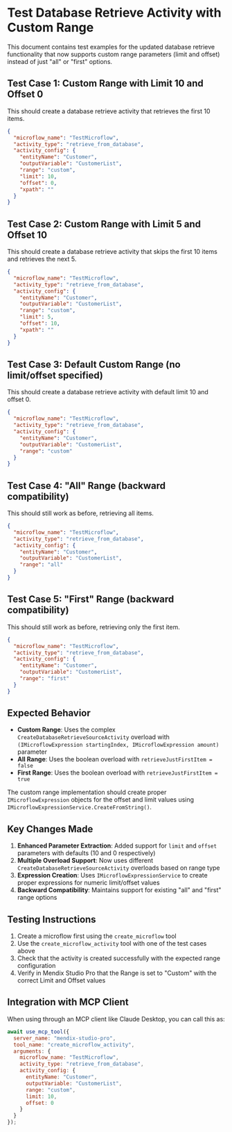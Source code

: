# Test Database Retrieve Activity with Custom Range

This document contains test examples for the updated database retrieve functionality that now supports custom range parameters (limit and offset) instead of just "all" or "first" options.

## Test Case 1: Custom Range with Limit 10 and Offset 0

This should create a database retrieve activity that retrieves the first 10 items.

```json
{
  "microflow_name": "TestMicroflow",
  "activity_type": "retrieve_from_database",
  "activity_config": {
    "entityName": "Customer",
    "outputVariable": "CustomerList",
    "range": "custom",
    "limit": 10,
    "offset": 0,
    "xpath": ""
  }
}
```

## Test Case 2: Custom Range with Limit 5 and Offset 10

This should create a database retrieve activity that skips the first 10 items and retrieves the next 5.

```json
{
  "microflow_name": "TestMicroflow",
  "activity_type": "retrieve_from_database",
  "activity_config": {
    "entityName": "Customer",
    "outputVariable": "CustomerList",
    "range": "custom",
    "limit": 5,
    "offset": 10,
    "xpath": ""
  }
}
```

## Test Case 3: Default Custom Range (no limit/offset specified)

This should create a database retrieve activity with default limit 10 and offset 0.

```json
{
  "microflow_name": "TestMicroflow",
  "activity_type": "retrieve_from_database",
  "activity_config": {
    "entityName": "Customer",
    "outputVariable": "CustomerList",
    "range": "custom"
  }
}
```

## Test Case 4: "All" Range (backward compatibility)

This should still work as before, retrieving all items.

```json
{
  "microflow_name": "TestMicroflow",
  "activity_type": "retrieve_from_database",
  "activity_config": {
    "entityName": "Customer",
    "outputVariable": "CustomerList",
    "range": "all"
  }
}
```

## Test Case 5: "First" Range (backward compatibility)

This should still work as before, retrieving only the first item.

```json
{
  "microflow_name": "TestMicroflow",
  "activity_type": "retrieve_from_database",
  "activity_config": {
    "entityName": "Customer",
    "outputVariable": "CustomerList",
    "range": "first"
  }
}
```

## Expected Behavior

- **Custom Range**: Uses the complex `CreateDatabaseRetrieveSourceActivity` overload with `(IMicroflowExpression startingIndex, IMicroflowExpression amount)` parameter
- **All Range**: Uses the boolean overload with `retrieveJustFirstItem = false`
- **First Range**: Uses the boolean overload with `retrieveJustFirstItem = true`

The custom range implementation should create proper `IMicroflowExpression` objects for the offset and limit values using `IMicroflowExpressionService.CreateFromString()`.

## Key Changes Made

1. **Enhanced Parameter Extraction**: Added support for `limit` and `offset` parameters with defaults (10 and 0 respectively)
2. **Multiple Overload Support**: Now uses different `CreateDatabaseRetrieveSourceActivity` overloads based on range type
3. **Expression Creation**: Uses `IMicroflowExpressionService` to create proper expressions for numeric limit/offset values
4. **Backward Compatibility**: Maintains support for existing "all" and "first" range options

## Testing Instructions

1. Create a microflow first using the `create_microflow` tool
2. Use the `create_microflow_activity` tool with one of the test cases above
3. Check that the activity is created successfully with the expected range configuration
4. Verify in Mendix Studio Pro that the Range is set to "Custom" with the correct Limit and Offset values

## Integration with MCP Client

When using through an MCP client like Claude Desktop, you can call this as:

```javascript
await use_mcp_tool({
  server_name: "mendix-studio-pro",
  tool_name: "create_microflow_activity",
  arguments: {
    microflow_name: "TestMicroflow",
    activity_type: "retrieve_from_database",
    activity_config: {
      entityName: "Customer",
      outputVariable: "CustomerList",
      range: "custom",
      limit: 10,
      offset: 0
    }
  }
});
```

